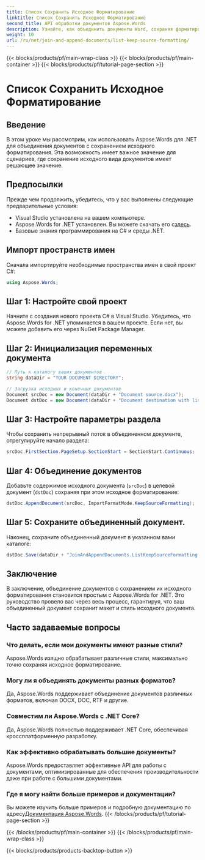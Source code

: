 ```yaml
---
title: Список Сохранить Исходное Форматирование
linktitle: Список Сохранить Исходное Форматирование
second_title: API обработки документов Aspose.Words
description: Узнайте, как объединить документы Word, сохраняя форматирование с помощью Aspose.Words для .NET. Это руководство содержит пошаговые инструкции для бесшовного объединения документов.
weight: 10
url: /ru/net/join-and-append-documents/list-keep-source-formatting/
---
```


{{< blocks/products/pf/main-wrap-class >}}
{{< blocks/products/pf/main-container >}}
{{< blocks/products/pf/tutorial-page-section >}}

# Список Сохранить Исходное Форматирование

## Введение

В этом уроке мы рассмотрим, как использовать Aspose.Words для .NET для объединения документов с сохранением исходного форматирования. Эта возможность имеет важное значение для сценариев, где сохранение исходного вида документов имеет решающее значение.

## Предпосылки

Прежде чем продолжить, убедитесь, что у вас выполнены следующие предварительные условия:

- Visual Studio установлена на вашем компьютере.
-  Aspose.Words for .NET установлен. Вы можете скачать его с[здесь](https://releases.aspose.com/words/net/).
- Базовые знания программирования на C# и среды .NET.

## Импорт пространств имен

Сначала импортируйте необходимые пространства имен в свой проект C#:

```csharp
using Aspose.Words;
```

## Шаг 1: Настройте свой проект

Начните с создания нового проекта C# в Visual Studio. Убедитесь, что Aspose.Words for .NET упоминается в вашем проекте. Если нет, вы можете добавить его через NuGet Package Manager.

## Шаг 2: Инициализация переменных документа

```csharp
// Путь к каталогу ваших документов
string dataDir = "YOUR DOCUMENT DIRECTORY";

// Загрузка исходных и конечных документов
Document srcDoc = new Document(dataDir + "Document source.docx");
Document dstDoc = new Document(dataDir + "Document destination with list.docx");
```

## Шаг 3: Настройте параметры раздела

Чтобы сохранить непрерывный поток в объединенном документе, отрегулируйте начало раздела:

```csharp
srcDoc.FirstSection.PageSetup.SectionStart = SectionStart.Continuous;
```

## Шаг 4: Объединение документов

Добавьте содержимое исходного документа (`srcDoc`) в целевой документ (`dstDoc`) сохраняя при этом исходное форматирование:

```csharp
dstDoc.AppendDocument(srcDoc, ImportFormatMode.KeepSourceFormatting);
```

## Шаг 5: Сохраните объединенный документ.

Наконец, сохраните объединенный документ в указанном вами каталоге:

```csharp
dstDoc.Save(dataDir + "JoinAndAppendDocuments.ListKeepSourceFormatting.docx");
```

## Заключение

В заключение, объединение документов с сохранением их исходного форматирования становится простым с Aspose.Words for .NET. Это руководство провело вас через весь процесс, гарантируя, что ваш объединенный документ сохранит макет и стиль исходного документа.

## Часто задаваемые вопросы

### Что делать, если мои документы имеют разные стили?
Aspose.Words изящно обрабатывает различные стили, максимально точно сохраняя исходное форматирование.

### Могу ли я объединять документы разных форматов?
Да, Aspose.Words поддерживает объединение документов различных форматов, включая DOCX, DOC, RTF и другие.

### Совместим ли Aspose.Words с .NET Core?
Да, Aspose.Words полностью поддерживает .NET Core, обеспечивая кроссплатформенную разработку.

### Как эффективно обрабатывать большие документы?
Aspose.Words предоставляет эффективные API для работы с документами, оптимизированные для обеспечения производительности даже при работе с большими документами.

### Где я могу найти больше примеров и документации?
 Вы можете изучить больше примеров и подробную документацию по адресу[Документация Aspose.Words](https://reference.aspose.com/words/net/).
{{< /blocks/products/pf/tutorial-page-section >}}

{{< /blocks/products/pf/main-container >}}
{{< /blocks/products/pf/main-wrap-class >}}

{{< blocks/products/products-backtop-button >}}
